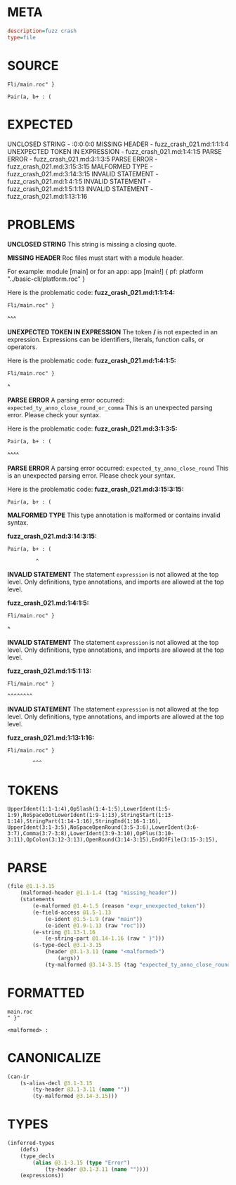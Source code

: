 # META
~~~ini
description=fuzz crash
type=file
~~~
# SOURCE
~~~roc
Fli/main.roc" }

Pair(a, b+ : (
~~~
# EXPECTED
UNCLOSED STRING - :0:0:0:0
MISSING HEADER - fuzz_crash_021.md:1:1:1:4
UNEXPECTED TOKEN IN EXPRESSION - fuzz_crash_021.md:1:4:1:5
PARSE ERROR - fuzz_crash_021.md:3:1:3:5
PARSE ERROR - fuzz_crash_021.md:3:15:3:15
MALFORMED TYPE - fuzz_crash_021.md:3:14:3:15
INVALID STATEMENT - fuzz_crash_021.md:1:4:1:5
INVALID STATEMENT - fuzz_crash_021.md:1:5:1:13
INVALID STATEMENT - fuzz_crash_021.md:1:13:1:16
# PROBLEMS
**UNCLOSED STRING**
This string is missing a closing quote.

**MISSING HEADER**
Roc files must start with a module header.

For example:
        module [main]
or for an app:
        app [main!] { pf: platform "../basic-cli/platform.roc" }

Here is the problematic code:
**fuzz_crash_021.md:1:1:1:4:**
```roc
Fli/main.roc" }
```
^^^


**UNEXPECTED TOKEN IN EXPRESSION**
The token **/** is not expected in an expression.
Expressions can be identifiers, literals, function calls, or operators.

Here is the problematic code:
**fuzz_crash_021.md:1:4:1:5:**
```roc
Fli/main.roc" }
```
   ^


**PARSE ERROR**
A parsing error occurred: `expected_ty_anno_close_round_or_comma`
This is an unexpected parsing error. Please check your syntax.

Here is the problematic code:
**fuzz_crash_021.md:3:1:3:5:**
```roc
Pair(a, b+ : (
```
^^^^


**PARSE ERROR**
A parsing error occurred: `expected_ty_anno_close_round`
This is an unexpected parsing error. Please check your syntax.

Here is the problematic code:
**fuzz_crash_021.md:3:15:3:15:**
```roc
Pair(a, b+ : (
```
              


**MALFORMED TYPE**
This type annotation is malformed or contains invalid syntax.

**fuzz_crash_021.md:3:14:3:15:**
```roc
Pair(a, b+ : (
```
             ^


**INVALID STATEMENT**
The statement `expression` is not allowed at the top level.
Only definitions, type annotations, and imports are allowed at the top level.

**fuzz_crash_021.md:1:4:1:5:**
```roc
Fli/main.roc" }
```
   ^


**INVALID STATEMENT**
The statement `expression` is not allowed at the top level.
Only definitions, type annotations, and imports are allowed at the top level.

**fuzz_crash_021.md:1:5:1:13:**
```roc
Fli/main.roc" }
```
    ^^^^^^^^


**INVALID STATEMENT**
The statement `expression` is not allowed at the top level.
Only definitions, type annotations, and imports are allowed at the top level.

**fuzz_crash_021.md:1:13:1:16:**
```roc
Fli/main.roc" }
```
            ^^^


# TOKENS
~~~zig
UpperIdent(1:1-1:4),OpSlash(1:4-1:5),LowerIdent(1:5-1:9),NoSpaceDotLowerIdent(1:9-1:13),StringStart(1:13-1:14),StringPart(1:14-1:16),StringEnd(1:16-1:16),
UpperIdent(3:1-3:5),NoSpaceOpenRound(3:5-3:6),LowerIdent(3:6-3:7),Comma(3:7-3:8),LowerIdent(3:9-3:10),OpPlus(3:10-3:11),OpColon(3:12-3:13),OpenRound(3:14-3:15),EndOfFile(3:15-3:15),
~~~
# PARSE
~~~clojure
(file @1.1-3.15
	(malformed-header @1.1-1.4 (tag "missing_header"))
	(statements
		(e-malformed @1.4-1.5 (reason "expr_unexpected_token"))
		(e-field-access @1.5-1.13
			(e-ident @1.5-1.9 (raw "main"))
			(e-ident @1.9-1.13 (raw "roc")))
		(e-string @1.13-1.16
			(e-string-part @1.14-1.16 (raw " }")))
		(s-type-decl @3.1-3.15
			(header @3.1-3.11 (name "<malformed>")
				(args))
			(ty-malformed @3.14-3.15 (tag "expected_ty_anno_close_round")))))
~~~
# FORMATTED
~~~roc
main.roc
" }"

<malformed> : 
~~~
# CANONICALIZE
~~~clojure
(can-ir
	(s-alias-decl @3.1-3.15
		(ty-header @3.1-3.11 (name ""))
		(ty-malformed @3.14-3.15)))
~~~
# TYPES
~~~clojure
(inferred-types
	(defs)
	(type_decls
		(alias @3.1-3.15 (type "Error")
			(ty-header @3.1-3.11 (name ""))))
	(expressions))
~~~
